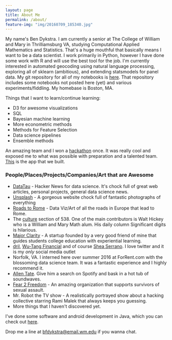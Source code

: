 ```yaml
---
layout: page
title: About Me
permalink: /about/
feature-img: "img/20160709_185340.jpg"
---
```


My name's Ben Dykstra. I am currently a senior at The College of William and Mary in Thrilliamsburg VA, studying Computational Applied Mathematics and Statistics. That's a huge mouthful that basically means I want to be a data scientist. I work primarily in Python, however I have done some work with R and will use the best tool for the job. I'm currently interested in automated geocoding using natural language processing, exploring all of sklearn (ambitious), and extending statsmodels for panel data. My git repository for all of my notebooks is [here](https://github.com/bfdykstra/data-science). That repository includes some notebooks not posted here (yet) and various experiments/fiddling. My homebase is Boston, MA.


Things that I want to learn/continue learning:

* D3 for awesome visualizations
* SQL
* Bayesian machine learning
* More econometric methods
* Methods for Feature Selection
* Data science pipelines
* Ensemble methods



An amazing team and I won a [hackathon](http://www.wm.edu/news/stories/2016/william--mary-computer-science-students-win-top-two-hackathon-prizes.php) once. It was really cool and exposed me to what was possible with preparation and a talented team. [This](http://astute-dev.github.io/) is the app that we built.

### People/Places/Projects/Companies/Art that are Awesome

* [DataTau](http://www.datatau.com/news) - Hacker News for data science. It's chock full of great web articles, personal projects, general data science news.
* [Unsplash](https://unsplash.com/) - A gorgeous website chock full of fantastic photographs of everything
* [Roads to Rome](http://roadstorome.moovellab.com/) - Data Viz/Art of all the roads in Europe that lead to Rome.
* The [culture](https://fivethirtyeight.com/life/) section of 538. One of the main contributors is Walt Hickey who is a William and Mary Math alum. His daily column Significant digits is hilarious.
* [Major Clarity](https://www.majorclarity.com/) - A startup founded by a very good friend of mine that guides students college education with experiential learning.
* [dril](https://twitter.com/dril), [Wu-Tang Financial](https://twitter.com/Wu_Tang_Finance) and of course [Shea Serrano](https://twitter.com/sheaserrano). I love twitter and it is my *only* social media outlet
* Norfolk, VA. I interned here over summer 2016 at ForRent.com with the blossoming data science team. It was a fantastic experience and I highly recommend it.
* [Allen Tate](http://allentatemusic.com/). Give him a search on Spotify and bask in a hot tub of soundwaves.
* [Fear 2 Freedom](https://www.fear2freedom.org/) - An amazing organization that supports survivors of sexual assault.
* Mr. Robot the TV show - A realistically portrayed show about a hacking collective starring Rami Malek that always keeps you guessing.
* More things that I haven't discovered yet.

I've done some software and android development in Java, which you can check out [here](https://github.com/bfdykstra/Software-Development). 

Drop me a line at bfdykstra@email.wm.edu if you wanna chat.